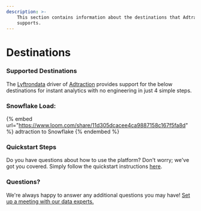 ```yaml
---
description: >-
    This section contains information about the destinations that Adtraction
    supports.
---
```


# Destinations

### Supported Destinations

The [Lyftrondata](https://www.lyftrondata.com/) driver of [Adtraction](https://www.lyftrondata.com/integration/adtraction/) provides support for the below destinations for instant analytics with no engineering in just 4 simple steps.

### Snowflake Load:

{% embed url="https://www.loom.com/share/11d305dcacee4ca9887158c167f5fa8d" %}
adtraction to Snowflake
{% endembed %}

### Quickstart Steps

Do you have questions about how to use the platform? Don't worry; we've got you covered. Simply follow the quickstart instructions [here](../../../quickstart-steps.md).

### Questions? <a href="#questions" id="questions"></a>

We're always happy to answer any additional questions you may have! [Set up a meeting with our data experts.](https://www.lyftrondata.com/book-a-meeting/)
